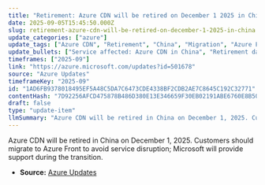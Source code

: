 ```yaml
---
title: "Retirement: Azure CDN will be retired on December 1 2025 in China"
date: 2025-09-05T15:45:50.000Z
slug: retirement-azure-cdn-will-be-retired-on-december-1-2025-in-china
update_categories: ["azure"]
update_tags: ["Azure CDN", "Retirement", "China", "Migration", "Azure Front"]
update_bullets: ["Service affected: Azure CDN in China", "Retirement date: December 1, 2025", "Required action: Migrate to Azure Front to avoid service disruption", "Microsoft commits to supporting customers during the transition", "Plan migration as soon as possible to minimize operational impact"]
timeframes: ["2025-09"]
link: "https://azure.microsoft.com/updates?id=501678"
source: "Azure Updates"
timeframeKey: "2025-09"
id: "1AD6FB9378018495EF5A48C5DA7C6473CDE4338BF2CDB2AE7C8645C192C32771"
contentHash: "7D92256AFCD475878B486D380E13E346659F30EB02191ABE6760E8B501C22A29"
draft: false
type: "update-item"
llmSummary: "Azure CDN will be retired in China on December 1, 2025. Customers should migrate to Azure Front to avoid service disruption; Microsoft will provide support during the transition."
---
```


Azure CDN will be retired in China on December 1, 2025. Customers should migrate to Azure Front to avoid service disruption; Microsoft will provide support during the transition.

- **Source:** [Azure Updates](https://azure.microsoft.com/updates?id=501678)
